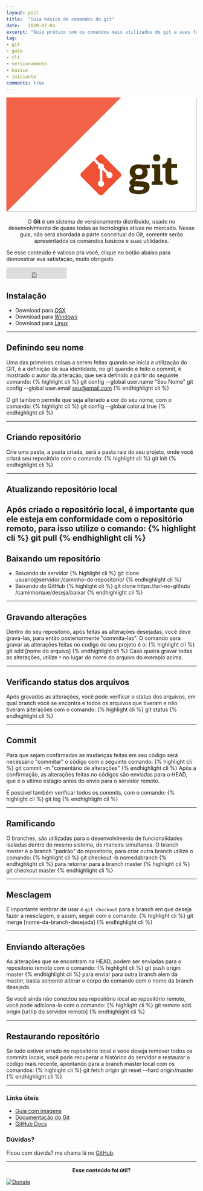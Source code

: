 ```yaml
---
layout: post
title:  "Guia básico de comandos do git"
date:   2020-07-04
excerpt: "Guia prático com os comandos mais utilizados do git e suas funcionalidades."
tag:
- git 
- guia
- cli
- versionamento
- basico
- iniciante
comments: true
---
```


![Homepage](/../assets/img/git-logo.png)    
    
<center>O <b>Git</b> é um sistema de versionamento distribuido, usado no desenvolvimento de quase todas as tecnologias ativas no mercado. Nesse guia, não será abordada a parte conceitual do Git, somente serão apresentados os comandos basicos e suas utilidades.</center>
     
 Se esse conteúdo é valioso pra você, clique no botão abaixo para demonstrar sua satisfação, muito obrigado.

<iframe src="https://ghbtns.com/github-btn.html?user=rodrigosantucci/rodrigosantucci.github.io&repo=&type=star&count=true&size=large" frameborder="0" scrolling="0" width="160px" height="30px"></iframe>    
      
## Instalação
* Download para [OSX](https://git-scm.com/download/mac)
* Download para [Windows](https://gitforwindows.org)
* Download para [Linux](https://git-scm.com/download/linux)

  

---
## Definindo seu nome
Uma das primeiras coisas a serem feitas quando se inicia a utilização do GIT, é a definição de sua identidade, no git quando é feito o commit, é mostrado o autor da alteração, que será definido a partir do seguinte comando:
 {% highlight cli %}
 git config --global user.name "Seu Nome"
 git config --global user.email seu@email.com
 {% endhighlight cli %}
 
O git tambem permite que seja alterado a cor do seu nome, com o comando:
 {% highlight cli %}
 git config --global color.ui true
 {% endhighlight cli %}  

---

## Criando repositório
Crie uma pasta, a pasta criada, será a pasta raiz do seu projeto, onde você criará seu repositório com o comando: 
  {% highlight cli %}
  git init
  {% endhighlight cli %}


---
## Atualizando repositório local
Após criado o repositório local, é importante que ele esteja em conformidade com o repositório remoto, para isso utilize o comando:
  {% highlight cli %}
  git pull
  {% endhighlight cli %}
---
## Baixando um repositório
* Baixando de servidor
  {% highlight cli %}
  git clone usuario@servidor:/caminho-do-repositorio/
  {% endhighlight cli %}
* Baixando do GitHub
  {% highlight cli %}
  git clone https://url-no-github/ /caminho/que/deseja/baixar
  {% endhighlight cli %} 

---
## Gravando alterações
Dentro do seu repositório, após feitas as alterações desejadas, você deve grava-las, para então posteriormente "commita-las". O comando para gravar as alterações feitas no codigo do seu projeto é o:
  {% highlight cli %}
  git add [nome do arquivo]
  {% endhighlight cli %} 
Caso queira gravar todas as alterações, utilize `*` no lugar do nome do arquivo do exemplo acima.

---
## Verificando status dos arquivos
Após gravadas as alterações, você pode verificar o status dos arquivos, em qual branch você se encontra e todos os arquivos que tiveram e não tiveram alterações com o comando:
{% highlight cli %}
git status
{% endhighlight cli %} 

---
## Commit
Para que sejam confirmadas as mudanças feitas em seu código será necessário "commitar" o código com o seguinte comando:
{% highlight cli %}
git commit -m "comentário de alterações"
{% endhighlight cli %}
Após a confirmação, as alterações feitas no códigos são enviadas para o HEAD, que é o ultimo estágio antes do envio para o servidor remoto.

É possivel também verificar todos os commits, com o comando:
{% highlight cli %}
git log
{% endhighlight cli %}

---
## Ramificando 
O branches, são utilizadas para o desenvolvimento de funcionalidades isoladas dentro do mesmo sistema, de maneira simultanea. O branch master é o branch "padrão" do repositorio, para criar outra branch utilize o comando:
{% highlight cli %}
git checkout -b nomedabranch
{% endhighlight cli %}
para retornar para a branch master
{% highlight cli %}
git checkout master
{% endhighlight cli %}

---
## Mesclagem
É importante lembrar de usar o `git checkout` para a branch em que deseja fazer a mesclagem, e assim, seguir com o comando: 
{% highlight cli %}
git merge [nome-da-branch-desejada]
{% endhighlight cli %}


---

## Enviando alterações 
As alterações que se encontram na HEAD, podem ser enviadas para o repositorio remoto com o comando:
{% highlight cli %}
git push origin master
{% endhighlight cli %}
para enviar para outra branch alem da master, basta somente alterar o corpo do comando com o nome da branch desejada.

Se você ainda não conectou seu repositório local ao repositório remoto, você pode adiciona-lo com o comando:
{% highlight cli %}
git remote add origin [url/ip do servidor remoto]
{% endhighlight cli %}

---
## Restaurando repositório
Se tudo estiver errado no repositório local e voce deseja remover todos os commits locais, você pode recuperar o histórico do servidor e restaurar o código mais recente, apontando para a branch master local com os comandos:
{% highlight cli %}
git fetch origin
git reset --hard origin/master
{% endhighlight cli %}

---

### Links úteis
* [Guia com imagens](https://marklodato.github.io/visual-git-guide/index-en.html)
* [Documentação do Git](https://git-scm.com/book/pt-br/v2)
* [GitHub Docs](https://docs.github.com/en)

### Dúvidas?
Ficou com dúvida? me chama lá no [GitHub](https://github.com/rodrigosantucci/).

---

<center><b>Esse conteúdo foi útil?</b></center>

[![Donate](https://img.shields.io/badge/paypal-donate-blue.svg)](https://www.paypal.com/cgi-bin/webscr?cmd=_s-xclick&hosted_button_id=2X9NF2H8CTTU4&source=url)

